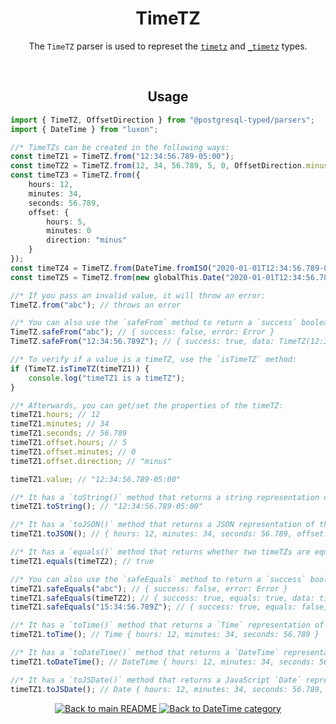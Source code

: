 <h1 align="center">
	TimeTZ
</h1>
<p align="center">
  The <code>TimeTZ</code> parser is used to represet the <a href="https://www.postgresql.org/docs/current/datatype-datetime.html#DATATYPE-DATETIME-INPUT"><code>timetz</code></a> and <a href="https://www.postgresql.org/docs/current/datatype-datetime.html#DATATYPE-DATETIME-INPUT"><code>_timetz</code></a> types.
</p>
<br/>

<!-- Usage -->
<h2 align="center">
	Usage
</h2>

```ts
import { TimeTZ, OffsetDirection } from "@postgresql-typed/parsers";
import { DateTime } from "luxon";

//* TimeTZs can be created in the following ways:
const timeTZ1 = TimeTZ.from("12:34:56.789-05:00");
const timeTZ2 = TimeTZ.from(12, 34, 56.789, 5, 0, OffsetDirection.minus); // hours, minutes, seconds, offsetHours, offsetMinutes, direction
const timeTZ3 = TimeTZ.from({
	hours: 12,
	minutes: 34,
	seconds: 56.789,
	offset: {
		hours: 5,
		minutes: 0
		direction: "minus"
	}
});
const timeTZ4 = TimeTZ.from(DateTime.fromISO("2020-01-01T12:34:56.789-05:00")); // Luxon DateTime
const timeTZ5 = TimeTZ.from(new globalThis.Date("2020-01-01T12:34:56.789-05:00")); // JavaScript Date

//* If you pass an invalid value, it will throw an error:
TimeTZ.from("abc"); // throws an error

//* You can also use the `safeFrom` method to return a `success` boolean instead of throwing an error:
TimeTZ.safeFrom("abc"); // { success: false, error: Error }
TimeTZ.safeFrom("12:34:56.789Z"); // { success: true, data: TimeTZ(12:34:56.789Z) }

//* To verify if a value is a timeTZ, use the `isTimeTZ` method:
if (TimeTZ.isTimeTZ(timeTZ1)) {
	console.log("timeTZ1 is a timeTZ");
}

//* Afterwards, you can get/set the properties of the timeTZ:
timeTZ1.hours; // 12
timeTZ1.minutes; // 34
timeTZ1.seconds; // 56.789
timeTZ1.offset.hours; // 5
timeTZ1.offset.minutes; // 0
timeTZ1.offset.direction; // "minus"

timeTZ1.value; // "12:34:56.789-05:00"

//* It has a `toString()` method that returns a string representation of the timeTZ:
timeTZ1.toString(); // "12:34:56.789-05:00"

//* It has a `toJSON()` method that returns a JSON representation of the timeTZ:
timeTZ1.toJSON(); // { hours: 12, minutes: 34, seconds: 56.789, offset: { hours: 5, minutes: 0, direction: "minus" } }

//* It has a `equals()` method that returns whether two timeTZs are equal:
timeTZ1.equals(timeTZ2); // true

//* You can also use the `safeEquals` method to return a `success` boolean instead of throwing an error:
timeTZ1.safeEquals("abc"); // { success: false, error: Error }
timeTZ1.safeEquals(timeTZ2); // { success: true, equals: true, data: timeTZ2 }
timeTZ1.safeEquals("15:34:56.789Z"); // { success: true, equals: false, data: TimeTZ(15:34:56.789Z) }

//* It has a `toTime()` method that returns a `Time` representation of the timeTZ:
timeTZ1.toTime(); // Time { hours: 12, minutes: 34, seconds: 56.789 }

//* It has a `toDateTime()` method that returns a `DateTime` representation of the date: (defaults to the current timezone)
timeTZ1.toDateTime(); // DateTime { hours: 12, minutes: 34, seconds: 56.789, zone: "EST" }

//* It has a `toJSDate()` method that returns a JavaScript `Date` representation of the date: (defaults to the current timezone)
timeTZ1.toJSDate(); // Date { hours: 12, minutes: 34, seconds: 56.789, zone: "EST" }
```

<p align="center">
  <!-- Back to main README button -->
  <a href="../../README.md">
    <img src="https://img.shields.io/badge/-Back%20to%20main%20README-blue" alt="Back to main README" />
  </a>
  <!-- Back to category button -->
  <a href="./DateTime.md">
    <img src="https://img.shields.io/badge/-Back%20to%20DateTime%20category-blue" alt="Back to DateTime category" />
  </a>
</p>